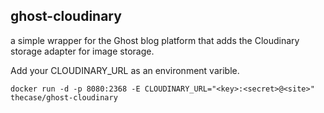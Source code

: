 ## ghost-cloudinary

a simple wrapper for the Ghost blog platform that adds the Cloudinary storage adapter for image storage.

Add your CLOUDINARY_URL as an environment varible.

```
docker run -d -p 8080:2368 -E CLOUDINARY_URL="<key>:<secret>@<site>" thecase/ghost-cloudinary
```

